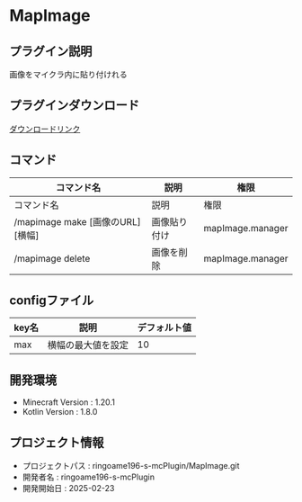 # MapImage

## プラグイン説明
画像をマイクラ内に貼り付けれる

## プラグインダウンロード
[ダウンロードリンク](https://github.com/ringoame196-s-mcPlugin/MapImage/releases/latest)

## コマンド
| コマンド名   |     説明      | 権限               |
| --- | ----------- |------------------|
| コマンド名 | 説明 | 権限               |
| /mapimage make [画像のURL] [横幅] | 画像貼り付け | mapImage.manager |
| /mapimage delete  | 画像を削除 | mapImage.manager |

## configファイル
| key名   |     説明      | デフォルト値 |
| --- | ----------- | ------- |
| max | 横幅の最大値を設定 | 10 |
 
## 開発環境
- Minecraft Version : 1.20.1
- Kotlin Version : 1.8.0

## プロジェクト情報
- プロジェクトパス : ringoame196-s-mcPlugin/MapImage.git
- 開発者名 : ringoame196-s-mcPlugin
- 開発開始日 : 2025-02-23
